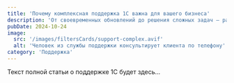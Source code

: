 ```yaml
---
title: 'Почему комплексная поддержка 1С важна для вашего бизнеса'
description: 'От своевременных обновлений до решения сложных задач — разбираемся, почему качественная поддержка 1С является ключом к стабильности.'
pubDate: 2024-10-24
image:
  src: '/images/filtersCards/support-complex.avif'
  alt: 'Человек из службы поддержки консультирует клиента по телефону'
category: 'Поддержка'
---
```


Текст полной статьи о поддержке 1С будет здесь...